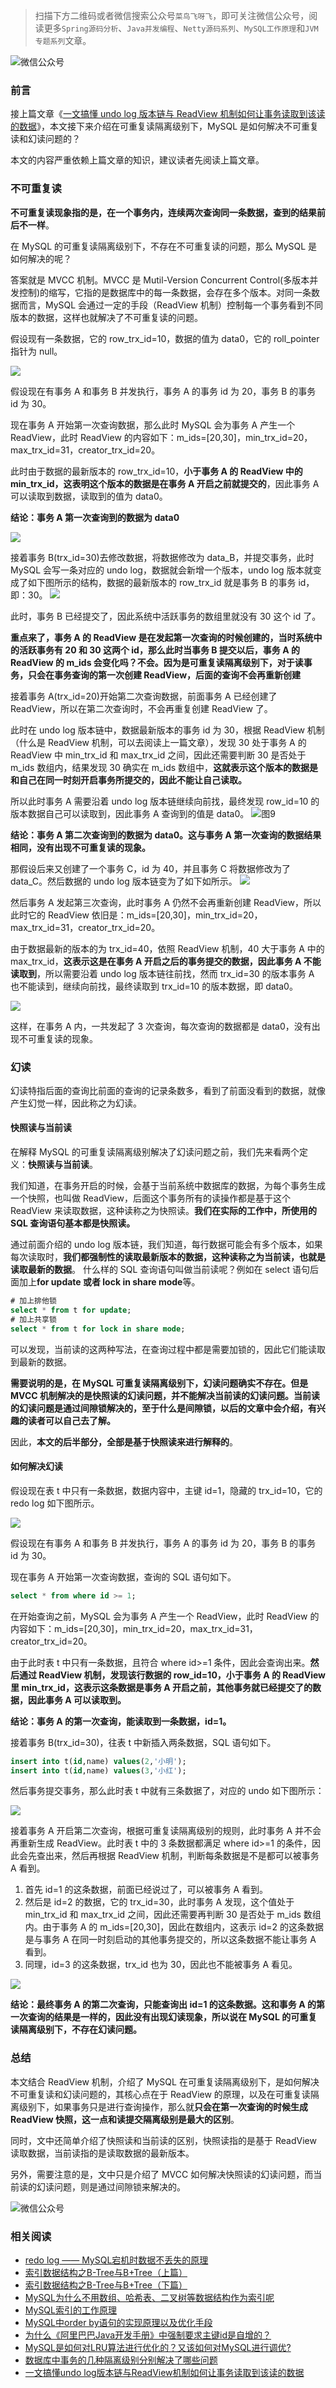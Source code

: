 > 扫描下方二维码或者微信搜索公众号`菜鸟飞呀飞`，即可关注微信公众号，阅读更多`Spring源码分析`、`Java并发编程`、`Netty源码系列`、`MySQL工作原理`和`JVM专题系列`文章。

![微信公众号](https://static01.imgkr.com/temp/13d75cd67f65441aafd2e3186ae89ee0.png)

### 前言

接上篇文章《[一文搞懂 undo log 版本链与 ReadView 机制如何让事务读取到该读的数据](https://mp.weixin.qq.com/s/OsSQiCR6076bdoUjZKPXPg)》，本文接下来介绍在可重复读隔离级别下，MySQL 是如何解决不可重复读和幻读问题的？

本文的内容严重依赖上篇文章的知识，建议读者先阅读上篇文章。

### 不可重复读

**不可重复读现象指的是，在一个事务内，连续两次查询同一条数据，查到的结果前后不一样**。

在 MySQL 的可重复读隔离级别下，不存在不可重复读的问题，那么 MySQL 是如何解决的呢？

答案就是 MVCC 机制。MVCC 是 Mutil-Version Concurrent Control(多版本并发控制)的缩写，它指的是数据库中的每一条数据，会存在多个版本。对同一条数据而言，MySQL 会通过一定的手段（ReadView 机制）控制每一个事务看到不同版本的数据，这样也就解决了不可重复读的问题。

假设现有一条数据，它的 row_trx_id=10，数据的值为 data0，它的 roll_pointer 指针为 null。

![](https://imgkr2.cn-bj.ufileos.com/057ecc36-3352-4718-beae-e41f32ae3c29.png?UCloudPublicKey=TOKEN_8d8b72be-579a-4e83-bfd0-5f6ce1546f13&Signature=z6DEe5h5QKOLDkKAgJ4qsXLkIKE%253D&Expires=1599583018)

假设现在有事务 A 和事务 B 并发执行，事务 A 的事务 id 为 20，事务 B 的事务 id 为 30。

现在事务 A 开始第一次查询数据，那么此时 MySQL 会为事务 A 产生一个 ReadView，此时 ReadView 的内容如下：m_ids=[20,30]，min_trx_id=20，max_trx_id=31，creator_trx_id=20。

此时由于数据的最新版本的 row_trx_id=10，**小于事务 A 的 ReadView 中的 min_trx_id，这表明这个版本的数据是在事务 A 开启之前就提交的**，因此事务 A 可以读取到数据，读取到的值为 data0。

**结论：事务 A 第一次查询到的数据为 data0**

![](https://imgkr2.cn-bj.ufileos.com/aeef14c3-0854-4bb9-9f75-52e513ef22af.png?UCloudPublicKey=TOKEN_8d8b72be-579a-4e83-bfd0-5f6ce1546f13&Signature=ROmczGTCWVMOv4Ci8t%252F3rwvSopM%253D&Expires=1599497573)

接着事务 B(trx_id=30)去修改数据，将数据修改为 data_B，并提交事务，此时 MySQL 会写一条对应的 undo log，数据就会新增一个版本，undo log 版本就变成了如下图所示的结构，数据的最新版本的 row_trx_id 就是事务 B 的事务 id，即：30。
![](https://imgkr2.cn-bj.ufileos.com/d8bddb07-a629-498d-93aa-37526b559c07.png?UCloudPublicKey=TOKEN_8d8b72be-579a-4e83-bfd0-5f6ce1546f13&Signature=%252BL%252BRPMM83fQFIyFe%252BX7Fehr73ys%253D&Expires=1599497605)

此时，事务 B 已经提交了，因此系统中活跃事务的数组里就没有 30 这个 id 了。

**重点来了，事务 A 的 ReadView 是在发起第一次查询的时候创建的，当时系统中的活跃事务有 20 和 30 这两个 id，那么此时当事务 B 提交以后，事务 A 的 ReadView 的 m_ids 会变化吗？不会。因为是可重复读隔离级别下，对于读事务，只会在事务查询的第一次创建 ReadView，后面的查询不会再重新创建**

接着事务 A(trx_id=20)开始第二次查询数据，前面事务 A 已经创建了 ReadView，所以在第二次查询时，不会再重复创建 ReadView 了。

此时在 undo log 版本链中，数据最新版本的事务 id 为 30，根据 ReadView 机制（什么是 ReadView 机制，可以去阅读上一篇文章），发现 30 处于事务 A 的 ReadView 中 min_trx_id 和 max_trx_id 之间，因此还需要判断 30 是否处于 m_ids 数组内，结果发现 30 确实在 m_ids 数组中，**这就表示这个版本的数据是和自己在同一时刻开启事务所提交的，因此不能让自己读取。**

所以此时事务 A 需要沿着 undo log 版本链继续向前找，最终发现 row_id=10 的版本数据自己可以读取到，因此事务 A 查询到的值是 data0。
![图9](https://imgkr2.cn-bj.ufileos.com/190e50fd-8130-4c1f-b380-078457929b32.png?UCloudPublicKey=TOKEN_8d8b72be-579a-4e83-bfd0-5f6ce1546f13&Signature=L9S3eHHRMYVeU2MB6tjMJTr3E%252BU%253D&Expires=1599497708)

**结论：事务 A 第二次查询到的数据为 data0。这与事务 A 第一次查询的数据结果相同，没有出现不可重复读的现象。**

那假设后来又创建了一个事务 C，id 为 40，并且事务 C 将数据修改为了 data_C。然后数据的 undo log 版本链变为了如下如所示。
![](https://imgkr2.cn-bj.ufileos.com/f95de46e-396b-4e85-830d-f7c546262377.png?UCloudPublicKey=TOKEN_8d8b72be-579a-4e83-bfd0-5f6ce1546f13&Signature=yG1mrEGNFiSYVHYZZOrE3%252FegeVA%253D&Expires=1599497834)

然后事务 A 发起第三次查询，此时事务 A 仍然不会再重新创建 ReadView，所以此时它的 ReadView 依旧是：m_ids=[20,30]，min_trx_id=20，max_trx_id=31，creator_trx_id=20。

由于数据最新的版本的为 trx_id=40，依照 ReadView 机制，40 大于事务 A 中的 max_trx_id，**这表示这是在事务 A 开启之后的事务提交的数据，因此事务 A 不能读取到**，所以需要沿着 undo log 版本链往前找，然而 trx_id=30 的版本事务 A 也不能读到，继续向前找，最终读取到 trx_id=10 的版本数据，即 data0。

![](https://imgkr2.cn-bj.ufileos.com/9aa5e60f-8ee6-4f8b-abe5-d2c34322fe24.png?UCloudPublicKey=TOKEN_8d8b72be-579a-4e83-bfd0-5f6ce1546f13&Signature=61m3g0xwgPuV2aqeA%252FR9Gnyi%252FvY%253D&Expires=1599497914)

这样，在事务 A 内，一共发起了 3 次查询，每次查询的数据都是 data0，没有出现不可重复读的现象。

### 幻读

幻读特指后面的查询比前面的查询的记录条数多，看到了前面没看到的数据，就像产生幻觉一样，因此称之为幻读。

#### 快照读与当前读

在解释 MySQL 的可重复读隔离级别解决了幻读问题之前，我们先来看两个定义：**快照读与当前读**。

我们知道，在事务开启的时候，会基于当前系统中数据库的数据，为每个事务生成一个快照，也叫做 ReadView，后面这个事务所有的读操作都是基于这个 ReadView 来读取数据，这种读称之为快照读。**我们在实际的工作中，所使用的 SQL 查询语句基本都是快照读。**

通过前面介绍的 undo log 版本链，我们知道，每行数据可能会有多个版本，如果每次读取时，**我们都强制性的读取最新版本的数据，这种读称之为当前读，也就是读取最新的数据**。
什么样的 SQL 查询语句叫做当前读呢？例如在 select 语句后面加上**for update 或者 lock in share mode**等。

```sql
# 加上排他锁
select * from t for update;
# 加上共享锁
select * from t for lock in share mode;
```

可以发现，当前读的这两种写法，在查询过程中都是需要加锁的，因此它们能读取到最新的数据。

**需要说明的是，在 MySQL 可重复读隔离级别下，幻读问题确实不存在。但是 MVCC 机制解决的是快照读的幻读问题，并不能解决当前读的幻读问题。当前读的幻读问题是通过间隙锁解决的，至于什么是间隙锁，以后的文章中会介绍，有兴趣的读者可以自己去了解。**

因此，**本文的后半部分，全部是基于快照读来进行解释的**。

#### 如何解决幻读

假设现在表 t 中只有一条数据，数据内容中，主键 id=1，隐藏的 trx_id=10，它的 redo log 如下图所示。

![](https://imgkr2.cn-bj.ufileos.com/3461696c-4e6a-4a16-9bc8-2f20fabcb2ae.png?UCloudPublicKey=TOKEN_8d8b72be-579a-4e83-bfd0-5f6ce1546f13&Signature=ZAl4B4X1C568s9OZgz%252BSOIClU7M%253D&Expires=1599583511)

假设现在有事务 A 和事务 B 并发执行，事务 A 的事务 id 为 20，事务 B 的事务 id 为 30。

现在事务 A 开始第一次查询数据，查询的 SQL 语句如下。

```sql
select * from where id >= 1;
```

在开始查询之前，MySQL 会为事务 A 产生一个 ReadView，此时 ReadView 的内容如下：m_ids=[20,30]，min_trx_id=20，max_trx_id=31，creator_trx_id=20。

由于此时表 t 中只有一条数据，且符合 where id>=1 条件，因此会查询出来。**然后通过 ReadView 机制，发现该行数据的 row_id=10，小于事务 A 的 ReadView 里 min_trx_id，这表示这条数据是事务 A 开启之前，其他事务就已经提交了的数据，因此事务 A 可以读取到。**

**结论：事务 A 的第一次查询，能读取到一条数据，id=1。**

接着事务 B(trx_id=30)，往表 t 中新插入两条数据，SQL 语句如下。

```sql
insert into t(id,name) values(2,'小明');
insert into t(id,name) values(3,'小红');
```

然后事务提交事务，那么此时表 t 中就有三条数据了，对应的 undo 如下图所示：

![](https://imgkr2.cn-bj.ufileos.com/7ce141f7-0454-4dbc-870e-eca32ddd3fef.png?UCloudPublicKey=TOKEN_8d8b72be-579a-4e83-bfd0-5f6ce1546f13&Signature=wximY1%252B4qv7SjQ0mNUrcXjM4DIo%253D&Expires=1599583665)

接着事务 A 开启第二次查询，根据可重复读隔离级别的规则，此时事务 A 并不会再重新生成 ReadView。此时表 t 中的 3 条数据都满足 where id>=1 的条件，因此会先查出来，然后再根据 ReadView 机制，判断每条数据是不是都可以被事务 A 看到。

1. 首先 id=1 的这条数据，前面已经说过了，可以被事务 A 看到。
2. 然后是 id=2 的数据，它的 trx_id=30，此时事务 A 发现，这个值处于 min_trx_id 和 max_trx_id 之间，因此还需要再判断 30 是否处于 m_ids 数组内。由于事务 A 的 m_ids=[20,30]，因此在数组内，这表示 id=2 的这条数据是与事务 A 在同一时刻启动的其他事务提交的，所以这条数据不能让事务 A 看到。
3. 同理，id=3 的这条数据，trx_id 也为 30，因此也不能被事务 A 看见。

![](https://imgkr2.cn-bj.ufileos.com/a23f6203-c44d-4f85-a5ce-0513b2ca05d9.png?UCloudPublicKey=TOKEN_8d8b72be-579a-4e83-bfd0-5f6ce1546f13&Signature=wgoqfgAPMNVKQ1hnUOyQdQJQQrQ%253D&Expires=1599583804)

**结论：最终事务 A 的第二次查询，只能查询出 id=1 的这条数据。这和事务 A 的第一次查询的结果是一样的，因此没有出现幻读现象，所以说在 MySQL 的可重复读隔离级别下，不存在幻读问题。**

### 总结

本文结合 ReadView 机制，介绍了 MySQL 在可重复读隔离级别下，是如何解决不可重复读和幻读问题的，其核心点在于 ReadView 的原理，以及在可重复读隔离级别下，如果事务只是进行查询操作，那么就**只会在第一次查询的时候生成 ReadView 快照，这一点和读提交隔离级别是最大的区别**。

同时，文中还简单介绍了快照读和当前读的区别，快照读指的是基于 ReadView 读取数据，当前读指的是读取数据的最新版本。

另外，需要注意的是，文中只是介绍了 MVCC 如何解决快照读的幻读问题，而当前读的幻读问题，则是通过间隙锁来解决的。

![微信公众号](https://static01.imgkr.com/temp/13d75cd67f65441aafd2e3186ae89ee0.png)

### 相关阅读
* [redo log —— MySQL宕机时数据不丢失的原理](https://mp.weixin.qq.com/s/0m8E7ha8xWOqd-fQu0AqgQ)
* [索引数据结构之B-Tree与B+Tree（上篇）](https://mp.weixin.qq.com/s/z_TNLqqJVwYKgb2kBadTwg)
* [索引数据结构之B-Tree与B+Tree（下篇）](https://mp.weixin.qq.com/s/yLCqkrf1rvp6zJA6S-8sTQ)
* [MySQL为什么不用数组、哈希表、二叉树等数据结构作为索引呢](https://mp.weixin.qq.com/s/3zpqjT3cgYqYljgL-z0BKw)
* [MySQL索引的工作原理](https://mp.weixin.qq.com/s/scEl3uU2OGLW6eR-d5SrCQ)
* [MySQL中order by语句的实现原理以及优化手段](https://mp.weixin.qq.com/s/mnLiji7nDtVfvx9zWo4Hag)
* [为什么《阿里巴巴Java开发手册》中强制要求主键id是自增的？](https://mp.weixin.qq.com/s/v601On0OEqrRL3Hnjx8yQg)
* [MySQL是如何对LRU算法进行优化的？又该如何对MySQL进行调优?](https://mp.weixin.qq.com/s/buInxKERJ36eqdQL8BGeeQ)
* [数据库中事务的几种隔离级别分别解决了哪些问题](https://mp.weixin.qq.com/s/GSkUvHngUZ0gQjuO4oSwIw)
* [一文搞懂undo log版本链与ReadView机制如何让事务读取到该读的数据](https://mp.weixin.qq.com/s/OsSQiCR6076bdoUjZKPXPg)


